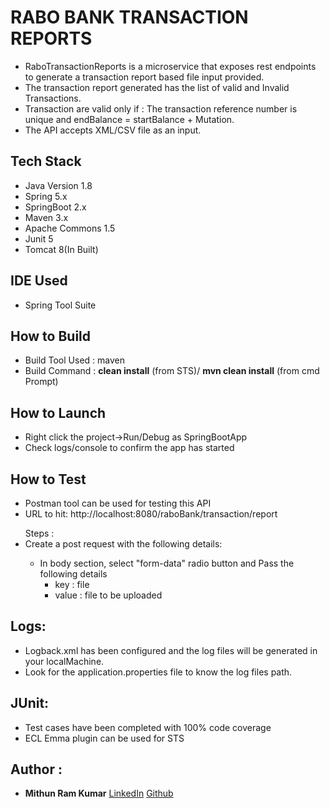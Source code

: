 # RABO BANK TRANSACTION REPORTS

* RaboTransactionReports is a microservice that exposes rest endpoints to generate a transaction report based file input provided.
* The transaction report generated has the list of valid and Invalid Transactions.
* Transaction are valid only if :
	 The transaction reference number is unique and 
	 endBalance = startBalance + Mutation.		
* The API accepts XML/CSV file as an input.

## Tech Stack 

* Java Version 1.8
* Spring 5.x
* SpringBoot 2.x
* Maven 3.x
* Apache Commons 1.5
* Junit 5
* Tomcat 8(In Built)

## IDE Used

* Spring Tool Suite

## How to Build

* Build Tool Used : maven
* Build Command   : **clean install** (from STS)/ **mvn clean install** (from cmd Prompt)


## How to Launch 
* Right click the project->Run/Debug as SpringBootApp
* Check logs/console to confirm the app has started

## How to Test

* Postman tool can be used for testing this API
* URL to hit: http://localhost:8080/raboBank/transaction/report

<ul>
	Steps :
	<li>Create a post request with the following details: </li>
	<ul>
	 	<li> 
	 		In body section, select "form-data" radio button and Pass the following details 
	 		<ul>
				<li>key   : file</li>
		    	<li>value : file to be uploaded</li>
			</ul>
		</li>
	</ul>
</ul>

## Logs:

* Logback.xml has been configured and the log files will be generated in your localMachine.
* Look for the application.properties file to know the log files path.

## JUnit: 

* Test cases have been completed with 100% code coverage
* ECL Emma plugin can be used for STS

## Author :
* **Mithun Ram Kumar** 
[LinkedIn](https://www.linkedin.com/in/mithun-ram-kumar-489110142/)
[Github](https://github.com/MithunRamKumar07/)
